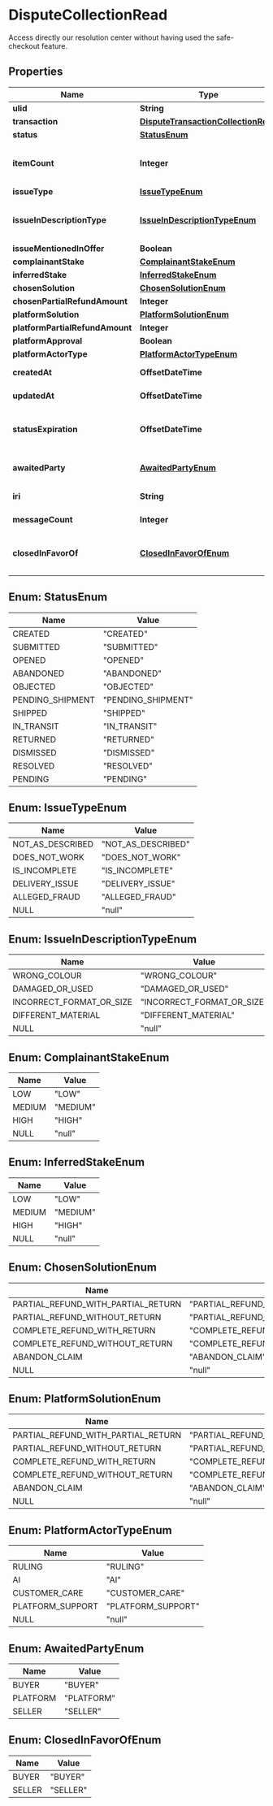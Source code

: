 

# DisputeCollectionRead

Access directly our resolution center without having used the safe-checkout feature.

## Properties

| Name | Type | Description | Notes |
|------------ | ------------- | ------------- | -------------|
|**ulid** | **String** |  |  |
|**transaction** | [**DisputeTransactionCollectionRead**](DisputeTransactionCollectionRead.md) |  |  [optional] |
|**status** | [**StatusEnum**](#StatusEnum) |  |  |
|**itemCount** | **Integer** | The dispute may concern only PART of the package. Specify it there. |  [optional] |
|**issueType** | [**IssueTypeEnum**](#IssueTypeEnum) |  |  [optional] |
|**issueInDescriptionType** | [**IssueInDescriptionTypeEnum**](#IssueInDescriptionTypeEnum) | To be set only in conjunction of issueType &#x3D; NOT_AS_DESCRIBED. |  [optional] |
|**issueMentionedInOffer** | **Boolean** |  |  [optional] |
|**complainantStake** | [**ComplainantStakeEnum**](#ComplainantStakeEnum) |  |  [optional] |
|**inferredStake** | [**InferredStakeEnum**](#InferredStakeEnum) |  |  [optional] |
|**chosenSolution** | [**ChosenSolutionEnum**](#ChosenSolutionEnum) |  |  [optional] |
|**chosenPartialRefundAmount** | **Integer** |  |  [optional] |
|**platformSolution** | [**PlatformSolutionEnum**](#PlatformSolutionEnum) |  |  [optional] |
|**platformPartialRefundAmount** | **Integer** |  |  [optional] |
|**platformApproval** | **Boolean** |  |  [optional] |
|**platformActorType** | [**PlatformActorTypeEnum**](#PlatformActorTypeEnum) |  |  [optional] |
|**createdAt** | **OffsetDateTime** |  |  [optional] [readonly] |
|**updatedAt** | **OffsetDateTime** |  |  [optional] [readonly] |
|**statusExpiration** | **OffsetDateTime** | Yield if eligible the date-time at which the dispute state expire. |  [optional] [readonly] |
|**awaitedParty** | [**AwaitedPartyEnum**](#AwaitedPartyEnum) | Determine who is awaited (actor) for the next transition |  [optional] [readonly] |
|**iri** | **String** |  |  [optional] [readonly] |
|**messageCount** | **Integer** |  |  [optional] [readonly] |
|**closedInFavorOf** | [**ClosedInFavorOfEnum**](#ClosedInFavorOfEnum) | Determine who won the case, if not specified, then it is ongoing. |  [optional] [readonly] |



## Enum: StatusEnum

| Name | Value |
|---- | -----|
| CREATED | &quot;CREATED&quot; |
| SUBMITTED | &quot;SUBMITTED&quot; |
| OPENED | &quot;OPENED&quot; |
| ABANDONED | &quot;ABANDONED&quot; |
| OBJECTED | &quot;OBJECTED&quot; |
| PENDING_SHIPMENT | &quot;PENDING_SHIPMENT&quot; |
| SHIPPED | &quot;SHIPPED&quot; |
| IN_TRANSIT | &quot;IN_TRANSIT&quot; |
| RETURNED | &quot;RETURNED&quot; |
| DISMISSED | &quot;DISMISSED&quot; |
| RESOLVED | &quot;RESOLVED&quot; |
| PENDING | &quot;PENDING&quot; |



## Enum: IssueTypeEnum

| Name | Value |
|---- | -----|
| NOT_AS_DESCRIBED | &quot;NOT_AS_DESCRIBED&quot; |
| DOES_NOT_WORK | &quot;DOES_NOT_WORK&quot; |
| IS_INCOMPLETE | &quot;IS_INCOMPLETE&quot; |
| DELIVERY_ISSUE | &quot;DELIVERY_ISSUE&quot; |
| ALLEGED_FRAUD | &quot;ALLEGED_FRAUD&quot; |
| NULL | &quot;null&quot; |



## Enum: IssueInDescriptionTypeEnum

| Name | Value |
|---- | -----|
| WRONG_COLOUR | &quot;WRONG_COLOUR&quot; |
| DAMAGED_OR_USED | &quot;DAMAGED_OR_USED&quot; |
| INCORRECT_FORMAT_OR_SIZE | &quot;INCORRECT_FORMAT_OR_SIZE&quot; |
| DIFFERENT_MATERIAL | &quot;DIFFERENT_MATERIAL&quot; |
| NULL | &quot;null&quot; |



## Enum: ComplainantStakeEnum

| Name | Value |
|---- | -----|
| LOW | &quot;LOW&quot; |
| MEDIUM | &quot;MEDIUM&quot; |
| HIGH | &quot;HIGH&quot; |
| NULL | &quot;null&quot; |



## Enum: InferredStakeEnum

| Name | Value |
|---- | -----|
| LOW | &quot;LOW&quot; |
| MEDIUM | &quot;MEDIUM&quot; |
| HIGH | &quot;HIGH&quot; |
| NULL | &quot;null&quot; |



## Enum: ChosenSolutionEnum

| Name | Value |
|---- | -----|
| PARTIAL_REFUND_WITH_PARTIAL_RETURN | &quot;PARTIAL_REFUND_WITH_PARTIAL_RETURN&quot; |
| PARTIAL_REFUND_WITHOUT_RETURN | &quot;PARTIAL_REFUND_WITHOUT_RETURN&quot; |
| COMPLETE_REFUND_WITH_RETURN | &quot;COMPLETE_REFUND_WITH_RETURN&quot; |
| COMPLETE_REFUND_WITHOUT_RETURN | &quot;COMPLETE_REFUND_WITHOUT_RETURN&quot; |
| ABANDON_CLAIM | &quot;ABANDON_CLAIM&quot; |
| NULL | &quot;null&quot; |



## Enum: PlatformSolutionEnum

| Name | Value |
|---- | -----|
| PARTIAL_REFUND_WITH_PARTIAL_RETURN | &quot;PARTIAL_REFUND_WITH_PARTIAL_RETURN&quot; |
| PARTIAL_REFUND_WITHOUT_RETURN | &quot;PARTIAL_REFUND_WITHOUT_RETURN&quot; |
| COMPLETE_REFUND_WITH_RETURN | &quot;COMPLETE_REFUND_WITH_RETURN&quot; |
| COMPLETE_REFUND_WITHOUT_RETURN | &quot;COMPLETE_REFUND_WITHOUT_RETURN&quot; |
| ABANDON_CLAIM | &quot;ABANDON_CLAIM&quot; |
| NULL | &quot;null&quot; |



## Enum: PlatformActorTypeEnum

| Name | Value |
|---- | -----|
| RULING | &quot;RULING&quot; |
| AI | &quot;AI&quot; |
| CUSTOMER_CARE | &quot;CUSTOMER_CARE&quot; |
| PLATFORM_SUPPORT | &quot;PLATFORM_SUPPORT&quot; |
| NULL | &quot;null&quot; |



## Enum: AwaitedPartyEnum

| Name | Value |
|---- | -----|
| BUYER | &quot;BUYER&quot; |
| PLATFORM | &quot;PLATFORM&quot; |
| SELLER | &quot;SELLER&quot; |



## Enum: ClosedInFavorOfEnum

| Name | Value |
|---- | -----|
| BUYER | &quot;BUYER&quot; |
| SELLER | &quot;SELLER&quot; |



